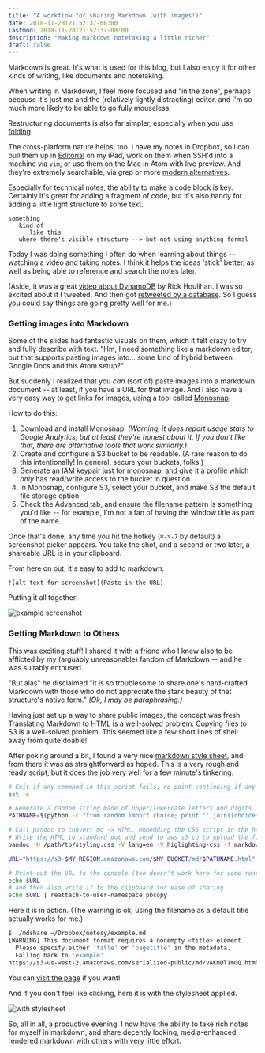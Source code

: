 ```yaml
---
title: "A workflow for sharing Markdown (with images!)"
date: 2018-11-28T21:52:37-08:00
lastmod: 2018-11-28T21:52:37-08:00
description: "Making markdown notetaking a little richer"
draft: false
---
```


Markdown is great. It's what is used for this blog, but I also enjoy it for other kinds of writing, like documents and notetaking.

When writing in Markdown, I feel more focused and "in the zone", perhaps because it's just me and the (relatively lightly distracting) editor, and I'm so much more likely to be able to go fully mouseless.

Restructuring documents is also far simpler, especially when you use [folding](https://en.wikipedia.org/wiki/Code_folding).

The cross-platform nature helps, too. I have my notes in Dropbox, so I can pull them up in [Editorial](https://omz-software.com/editorial/) on my iPad, work on them when SSH'd into a machine via `vim`, or use them on the Mac in Atom with live preview. And they're extremely searchable, via grep or more [modern alternatives](https://github.com/monochromegane/the_platinum_searcher).

Especially for technical notes, the ability to make a code block is key. Certainly it's great for adding a fragment of code, but it's also handy for adding a little light structure to some text.

```
something
   kind of
      like this
   where there's visible structure --> but not using anything formal
```

Today I was doing something I often do when learning about things -- watching a video and taking notes. I think it helps the ideas 'stick' better, as well as being able to reference and search the notes later.

(Aside, it was a great [video about DynamoDB](https://www.youtube.com/watch?v=HaEPXoXVf2k) by Rick Houlihan. I was so excited about it I tweeted. And then got [retweeted by a database](https://twitter.com/dynamodb/status/1068014679463587840). So I guess you could say things are going pretty well for me.)

### Getting images into Markdown

Some of the slides had fantastic visuals on them, which it felt crazy to try and fully describe with text. "Hm, I need something like a markdown editor, but that supports pasting images into... some kind of hybrid between Google Docs and this Atom setup?"

But suddenly I realized that you *can* (sort of) paste images into a markdown document -- at least, if you have a URL for that image. And I also have a very easy way to get links for images, using a tool called [Monosnap](https://monosnap.com/welcome).

How to do this:

1. Download and install Monosnap. *(Warning, it does report usage stats to Google Analytics, but at least they're honest about it. If you don't like that, there are alternative tools that work similarly.)*
2. Create and configure a S3 bucket to be readable. (A rare reason to do this intentionally! In general, secure your buckets, folks.)
2. Generate an IAM keypair just for monosnap, and give it a profile which *only* has read/write access to the bucket in question.
3. In Monosnap, configure S3, select your bucket, and make S3 the default file storage option
4. Check the Advanced tab, and ensure the filename pattern is something you'd like -- for example, I'm not a fan of having the window title as part of the name.

Once that's done, any time you hit the hotkey (`⌘-⌥-7` by default) a screenshot picker appears. You take the shot, and a second or two later, a shareable URL is in your clipboard.

From here on out, it's easy to add to markdown:

```
![alt text for screenshot](Paste in the URL)
```

Putting it all together:

![example screenshot](/images/md_wf/small_example.png#center)

### Getting Markdown to Others

This was exciting stuff! I shared it with a friend who I knew also to be afflicted by my (arguably unreasonable) fandom of Markdown -- and he was suitably enthused.

"But alas" he disclaimed "it is so troublesome to share one's hard-crafted Markdown with those who do not appreciate the stark beauty of that structure's native form." *(Ok, I may be paraphrasing.)*

Having just set up a way to share public images, the concept was fresh. Translating Markdown to HTML is a well-solved problem. Copying files to S3 is a well-solved problem. This seemed like a few short lines of shell away from quite doable!

After poking around a bit, I found a very nice [markdown style sheet](http://benjam.info/panam/), and from there it was as straightforward as hoped. This is a very rough and ready script, but it does the job very well for a few minute's tinkering.

```bash
# Exit if any command in this script fails, no point continuing if any step explodes
set -e

# Generate a random string made of upper/lowercase letters and digits
PATHNAME=$(python -c "from random import choice; print ''.join([choice('ABCDEFGHIJKLMNOPQRSTUVWXYZabcdefghijklmnopqrstuvwxyz0123456789') for i in range(10)])")

# Call pandoc to convert md -> HTML, embedding the CSS script in the header
# Write the HTML to standard out and send to aws s3 cp to upload the file
pandoc -H /path/to/styling.css -V lang=en -V higlighting-css -f markdown+smart --to=html5 $1 -o - | aws s3 cp - s3://$MY_BUCKET/md/$PATHNAME.html --acl public-read --content-type "text/html"

URL="https://s3-$MY_REGION.amazonaws.com/$MY_BUCKET/md/$PATHNAME.html"

# Print out the URL to the console (tee doesn't work here for some reason?)
echo $URL
# and then also write it to the clipboard for ease of sharing
echo $URL | reattach-to-user-namespace pbcopy
```

Here it is in action. (The warning is ok; using the filename as a default title actually works for me.)

```bash
$ ./mdshare ~/Dropbox/notesy/example.md
[WARNING] This document format requires a nonempty <title> element.
  Please specify either 'title' or 'pagetitle' in the metadata.
  Falling back to 'example'
https://s3-us-west-2.amazonaws.com/serialized-public/md/vAKmDl1mGQ.html
```

You can [visit the page](https://s3-us-west-2.amazonaws.com/serialized-public/md/vAKmDl1mGQ.html) if you want!

And if you don't feel like clicking, here it is with the stylesheet applied.

![with stylesheet](/images/md_wf/rendered_web.png#center)

So, all in all, a productive evening! I now have the ability to take rich notes for myself in markdown, and share decently looking, media-enhanced, rendered markdown with others with very little effort.
